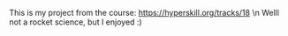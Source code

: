 This is my project from the course: https://hyperskill.org/tracks/18 \n
Welll not a rocket science, but I enjoyed :) 
